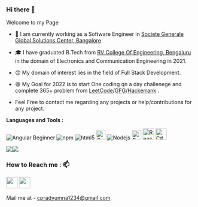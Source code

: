### Hi there 👋

<!--
**pradyumnac26/pradyumnac26** is a ✨ _special_ ✨ repository because its `README.md` (this file) appears on your GitHub profile.

Here are some ideas to get you started:

- 🔭 I’m currently working on ...
- 🌱 I’m currently learning ...
- 👯 I’m looking to collaborate on ...
- 🤔 I’m looking for help with ...
- 💬 Ask me about ...
- 📫 How to reach me: ...
- 😄 Pronouns: ...
- ⚡ Fun fact: ...
-->

<p> Welcome to my Page </p>

- 🔭 I am currently working as a Software Engineer in [Societe Generale Global Solutions Center, Bangalore](https://www.societegenerale.asia/en/)

- 🎓 I have graduated B.Tech from [RV College Of Engineering, Bengaluru](https://www.rvce.edu.in/) in the domain of Electronics and Communication Engineering in 2021.

- 😍 My domain of interest lies in the field of Full Stack Development.

- 😄 My Goal for 2022 is to start One coding qn a day challenege and complete 365+ problem from [LeetCode](https://leetcode.com/)/[GFG](https://www.geeksforgeeks.org/)/[Hackerrank](https://www.hackerrank.com/) .
 
- Feel Free to contact me regarding any projects or help/contributions for any project.
  
**Languages and Tools :**  

  <p>
  <img alt="Angular Beginner" src="https://img.shields.io/badge/-Angular-DD0031?style=flat-square&logo=angular&logoColor=white" />
  <img alt="npm" src="https://img.shields.io/badge/-NPM-CB3837?style=flat-square&logo=npm&logoColor=white" />
  <img alt="html5" src="https://img.shields.io/badge/-HTML5-E34F26?style=flat-square&logo=html5&logoColor=white" />
  <img alt="C++" src="https://encrypted-tbn0.gstatic.com/images?q=tbn:ANd9GcQ5Nv0XNyegzB0AvP-uFh4_A76FVuPg8t2g5g&usqp=CAU" width="25" />
  <img alt="Nodejs" src="https://img.shields.io/badge/-Nodejs-43853d?style=flat-square&logo=Node.js&logoColor=white" />
  <img alt="Python" src="https://cdn.iconscout.com/icon/free/png-256/python-3521655-2945099.png" width="25" />
  <img alt="React" src="https://encrypted-tbn0.gstatic.com/images?q=tbn:ANd9GcRao71aypm3fhKKbyl7eEG7Mk_lOeWDGCYliwkXsoZRuKhoVIhv3PesR9ms03fvOX3tAKI&usqp=CAU" width="30" /> 
  <img alt="C#" src="https://encrypted-tbn0.gstatic.com/images?q=tbn:ANd9GcTQ8Na0216CbEdM44bhw12XQijoBW9V49KgftYWomtdvrt8YxnFFi23rKqpfZ8IRcUKY38&usqp=CAU" width="30" />
  </p>
  
  <img align='center' src="https://github-readme-stats.vercel.app/api?username=pradyumnac26&show_icons=true&title_color=00ff41&icon_color=82eefd&text_color=afafaf&bg_color=151515&hide=contribs"><img align="center" src="https://github-readme-stats.vercel.app/api/top-langs/?username=pradyumnac26&layout=compact&theme=buefy&hide_border=true&title_color=00ff41&icon_color=82eefd&text_color=afafaf&bg_color=151515" >
  
  
  
  
### How to Reach me : 📫


[<img src="https://upload.wikimedia.org/wikipedia/commons/thumb/c/ca/LinkedIn_logo_initials.png/768px-LinkedIn_logo_initials.png" width="30px">](https://www.linkedin.com/in/pradyumna-c-a652b117a/)
[<img src="https://user-images.githubusercontent.com/36606431/115982693-a83cf780-a5ba-11eb-9b9e-3633f9366761.png" width="30px">](https://www.instagram.com/im_praddy/)

Mail me at - cpradyumna1234@gmail.com
  
